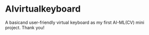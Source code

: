 # AIvirtualkeyboard
A basicand user-friendly virtual keyboard as my first AI-ML(CV) mini project.
Thank you!
